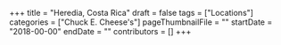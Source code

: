 +++
title = "Heredia, Costa Rica"
draft = false
tags = ["Locations"]
categories = ["Chuck E. Cheese's"]
pageThumbnailFile = ""
startDate = "2018-00-00"
endDate = ""
contributors = []
+++
